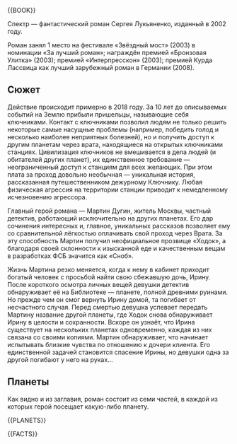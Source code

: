 {{BOOK}}

Спектр — фантастический роман Сергея Лукьяненко, изданный в 2002 году.

Роман занял 1 место на фестивале «Звёздный мост» (2003) в номинации «За лучший
роман»; награждён премией «Бронзовая Улитка» (2003); премией «Интерпресскон»
(2003); премией Курда Лассвица как лучший зарубежный роман в Германии (2008).

## Сюжет

Действие происходит примерно в 2018 году. За 10 лет до описываемых событий на
Землю прибыли пришельцы, называющие себя ключниками. Контакт с ключниками
позволил людям не только решить некоторые самые насущные проблемы (например,
победить голод и несколько наиболее неприятных болезней), но и получить доступ
к другим планетам через врата, находящиеся на открытых ключниками станциях.
Цивилизация ключников не вмешивается в дела людей (и обитателей других
планет), их единственное требование — неограниченный доступ к станциям для
всех желающих. При этом плата за проход довольно необычная — уникальная
история, рассказанная путешественником дежурному Ключнику. Любая физическая
агрессия на территории станции приводит к немедленному исчезновению агрессора.

Главный герой романа — Мартин Дугин, житель Москвы, частный детектив,
работающий исключительно на других планетах. Его дар сочинения интересных и,
главное, уникальных рассказов позволяет ему со сравнительной лёгкостью
оплачивать свой проход через Врата. За эту способность Мартин получил
неофициальное прозвище «Ходок», а благодаря своей склонности к изысканной еде
и качественным вещам в разработках ФСБ значится как «Сноб».

Жизнь Мартина резко меняется, когда к нему в кабинет приходит богатый человек
с просьбой найти свою сбежавшую дочь, Ирину. После короткого осмотра личных
вещей девушки детектив обнаруживает её на Библиотеке — планете, полной
древними руинами. Но прежде чем он смог вернуть Ирину домой, та погибает от
несчастного случая. Перед смертью девушка успевает передать Мартину название
другой планеты, где Ходок снова обнаруживает Ирину в целости и сохранности.
Вскоре он узнаёт, что Ирина существует на нескольких планетах одновременно,
каждая из них связана со своими копиями. Мартин обнаруживает, что начинает
испытывать близкие чувства по отношению к дочери клиента. Его единственной
задачей становится спасение Ирины, но девушки одна за другой погибают у него
на руках…

## Планеты

Как видно и из заглавия, роман состоит из семи частей, в каждой из которых
герой посещает какую-либо планету.

{{PLANETS}}

{{FACTS}}
